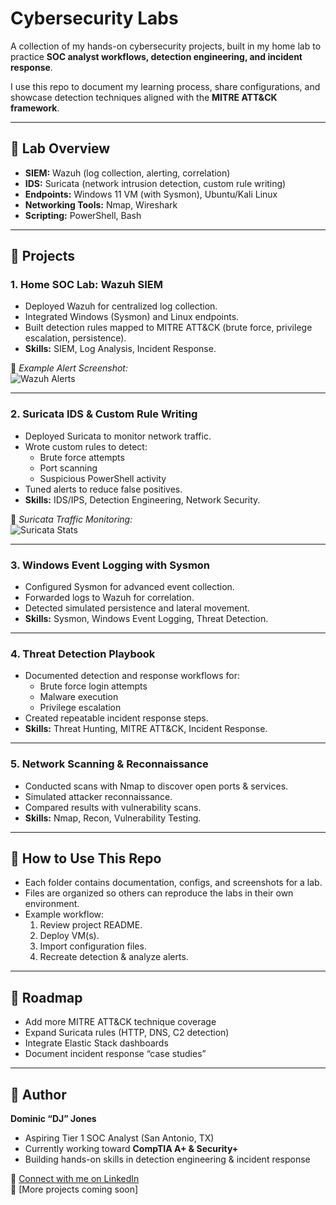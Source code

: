 # Cybersecurity Labs  

A collection of my hands-on cybersecurity projects, built in my home lab to practice **SOC analyst workflows, detection engineering, and incident response**.  

I use this repo to document my learning process, share configurations, and showcase detection techniques aligned with the **MITRE ATT&CK framework**.  

---

## 🔹 Lab Overview  

- **SIEM:** Wazuh (log collection, alerting, correlation)  
- **IDS:** Suricata (network intrusion detection, custom rule writing)  
- **Endpoints:** Windows 11 VM (with Sysmon), Ubuntu/Kali Linux  
- **Networking Tools:** Nmap, Wireshark  
- **Scripting:** PowerShell, Bash  

---

## 🔹 Projects  

### 1. Home SOC Lab: Wazuh SIEM  
- Deployed Wazuh for centralized log collection.  
- Integrated Windows (Sysmon) and Linux endpoints.  
- Built detection rules mapped to MITRE ATT&CK (brute force, privilege escalation, persistence).  
- **Skills:** SIEM, Log Analysis, Incident Response.  

📸 *Example Alert Screenshot:*  
![Wazuh Alerts](images/wazuh-alerts.png)  

---

### 2. Suricata IDS & Custom Rule Writing  
- Deployed Suricata to monitor network traffic.  
- Wrote custom rules to detect:  
  - Brute force attempts  
  - Port scanning  
  - Suspicious PowerShell activity  
- Tuned alerts to reduce false positives.  
- **Skills:** IDS/IPS, Detection Engineering, Network Security.  

📸 *Suricata Traffic Monitoring:*  
![Suricata Stats](images/wazuh-stats.png)  

---

### 3. Windows Event Logging with Sysmon  
- Configured Sysmon for advanced event collection.  
- Forwarded logs to Wazuh for correlation.  
- Detected simulated persistence and lateral movement.  
- **Skills:** Sysmon, Windows Event Logging, Threat Detection.  

---

### 4. Threat Detection Playbook  
- Documented detection and response workflows for:  
  - Brute force login attempts  
  - Malware execution  
  - Privilege escalation  
- Created repeatable incident response steps.  
- **Skills:** Threat Hunting, MITRE ATT&CK, Incident Response.  

---

### 5. Network Scanning & Reconnaissance  
- Conducted scans with Nmap to discover open ports & services.  
- Simulated attacker reconnaissance.  
- Compared results with vulnerability scans.  
- **Skills:** Nmap, Recon, Vulnerability Testing.  

---

## 🔹 How to Use This Repo  

- Each folder contains documentation, configs, and screenshots for a lab.  
- Files are organized so others can reproduce the labs in their own environment.  
- Example workflow:  
  1. Review project README.  
  2. Deploy VM(s).  
  3. Import configuration files.  
  4. Recreate detection & analyze alerts.  

---

## 🔹 Roadmap  

- Add more MITRE ATT&CK technique coverage  
- Expand Suricata rules (HTTP, DNS, C2 detection)  
- Integrate Elastic Stack dashboards  
- Document incident response “case studies”  

---

## 🔹 Author  

**Dominic “DJ” Jones**  
- Aspiring Tier 1 SOC Analyst (San Antonio, TX)  
- Currently working toward **CompTIA A+ & Security+**  
- Building hands-on skills in detection engineering & incident response  

🔗 [Connect with me on LinkedIn](https://linkedin.com/in/)  
🔗 [More projects coming soon]  
